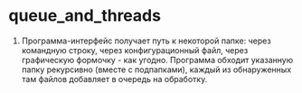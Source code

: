 # queue_and_threads

1. Программа-интерфейс получает путь к некоторой папке: 
через командную строку, через конфигурационный файл, 
через графическую формочку - как угодно.
Программа обходит указанную папку рекурсивно (вместе с подпапками), 
каждый из обнаруженных там файлов добавляет в очередь на обработку.